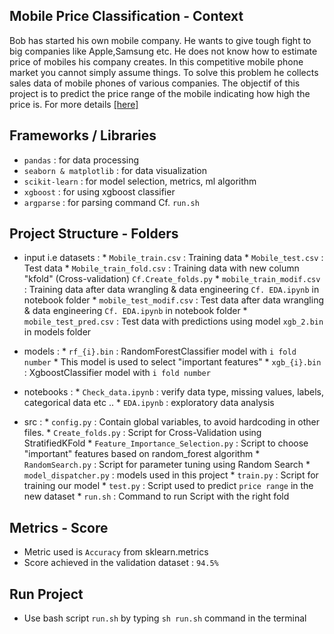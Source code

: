 Mobile Price Classification - Context
---------------------------------------------------
Bob has started his own mobile company. He wants to give tough fight to big companies like Apple,Samsung etc.
He does not know how to estimate price of mobiles his company creates. In this competitive mobile phone market you cannot simply assume things. To solve this problem he collects sales data of mobile phones of various companies.
The objectif of this project is to predict the price range of the mobile indicating how high the price is.
For more details [[here]](https://www.kaggle.com/iabhishekofficial/mobile-price-classification)


Frameworks / Libraries
---------------------------------------------------
* `pandas` : for data processing
* `seaborn & matplotlib` : for data visualization
* `scikit-learn` : for model selection, metrics, ml algorithm
* `xgboost` : for using xgboost classifier
* `argparse` : for parsing command Cf. `run.sh`


Project Structure - Folders
----------------------------------------------------
* input i.e datasets :
       * `Mobile_train.csv` : Training data
       * `Mobile_test.csv` : Test data
       * `Mobile_train_fold.csv` : Training data with new column "kfold" (Cross-validation) `Cf.Create_folds.py`
       * `mobile_train_modif.csv` : Training data after data wrangling & data engineering `Cf. EDA.ipynb` in notebook folder
       * `mobile_test_modif.csv` :  Test data after data wrangling & data engineering `Cf. EDA.ipynb` in notebook folder
       * `mobile_test_pred.csv` : Test data with predictions using model `xgb_2.bin` in models folder

* models : 
       * `rf_{i}.bin` : RandomForestClassifier model with `i fold number`
            * This model is used to select "important features"
       * `xgb_{i}.bin` : XgboostClassifier model with `i fold number`

* notebooks : 
       * `Check_data.ipynb` : verify data type, missing values, labels, categorical data etc .. 
       * `EDA.ipynb` : exploratory data analysis

* src :
       * `config.py` : Contain global variables, to avoid hardcoding in other files.
       * `Create_folds.py` : Script for Cross-Validation using StratifiedKFold
       * `Feature_Importance_Selection.py` : Script to choose "important" features based on random_forest algorithm
       * `RandomSearch.py` : Script for parameter tuning using Random Search 
       * `model_dispatcher.py` : models used in this project
       * `train.py` : Script for training our model
       * `test.py` : Script used to predict `price range` in the new dataset
       * `run.sh` : Command to run Script with the right fold


Metrics - Score
--------------------------------------
* Metric used is `Accuracy` from sklearn.metrics 
* Score achieved in the validation dataset : `94.5%`


Run Project
--------------------------------------
* Use bash script `run.sh` by typing `sh run.sh` command in the terminal
